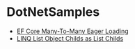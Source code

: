 # DotNetSamples

 - [EF Core Many-To-Many Eager Loading](https://github.com/JakobVesely/DotNetSamples/tree/master/EFCoreManyToManyEagerLoading)
 - [LINQ List Object Childs as List Childs](https://github.com/JakobVesely/DotNetSamples/tree/master/LINQListObjectChildsAsListChilds)

